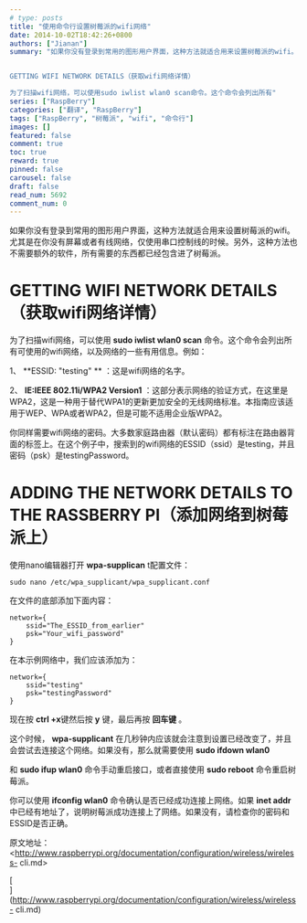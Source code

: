 ```yaml
---
# type: posts 
title: "使用命令行设置树莓派的wifi网络"
date: 2014-10-02T18:42:26+0800
authors: ["Jianan"]
summary: "如果你没有登录到常用的图形用户界面，这种方法就适合用来设置树莓派的wifi。尤其是在你没有屏幕或者有线网络，仅使用串口控制线的时候。另外，这种方法也不需要额外的软件，所有需要的东西都已经包含进了树莓派。


GETTING WIFI NETWORK DETAILS（获取wifi网络详情）

为了扫描wifi网络，可以使用sudo iwlist wlan0 scan命令。这个命令会列出所有"
series: ["RaspBerry"]
categories: ["翻译", "RaspBerry"]
tags: ["RaspBerry", "树莓派", "wifi", "命令行"]
images: []
featured: false
comment: true
toc: true
reward: true
pinned: false
carousel: false
draft: false
read_num: 5692
comment_num: 0
---
```


  

如果你没有登录到常用的图形用户界面，这种方法就适合用来设置树莓派的wifi。尤其是在你没有屏幕或者有线网络，仅使用串口控制线的时候。另外，这种方法也不需要额外的软件，所有需要的东西都已经包含进了树莓派。

  

# GETTING WIFI NETWORK DETAILS（获取wifi网络详情）

  
为了扫描wifi网络，可以使用 **sudo iwlist wlan0 scan**
命令。这个命令会列出所有可使用的wifi网络，以及网络的一些有用信息。例如：

  
1、 **ESSID: "testing" ** ：这是wifi网络的名字。

2、 **IE:IEEE 802.11i/WPA2 Version1**
：这部分表示网络的验证方式，在这里是WPA2，这是一种用于替代WPA1的更新更加安全的无线网络标准。本指南应该适用于WEP、WPA或者WPA2，但是可能不适用企业版WPA2。

  
你同样需要wifi网络的密码。大多数家庭路由器（默认密码）都有标注在路由器背面的标签上。在这个例子中，搜索到的wifi网络的ESSID（ssid）是testing，并且密码（psk）是testingPassword。

  

# ADDING THE NETWORK DETAILS TO THE RASSBERRY PI（添加网络到树莓派上）

  
使用nano编辑器打开 **wpa-supplican** t配置文件：

    
    
    sudo nano /etc/wpa_supplicant/wpa_supplicant.conf

  
在文件的底部添加下面内容：

    
    
    network={
        ssid="The_ESSID_from_earlier"
        psk="Your_wifi_password"
    }

  
在本示例网络中，我们应该添加为：

    
    
    network={
        ssid="testing"
        psk="testingPassword"
    }

  
现在按 **ctrl +x**键然后按 **y** 键，最后再按 **回车键** 。

  
这个时候， **wpa-supplicant** 在几秒钟内应该就会注意到设置已经改变了，并且会尝试去连接这个网络。如果没有，那么就需要使用 **sudo
ifdown wlan0**

和 **sudo ifup wlan0** 命令手动重启接口，或者直接使用 **sudo reboot** 命令重启树莓派。

  
你可以使用 **ifconfig wlan0** 命令确认是否已经成功连接上网络。如果 **inet addr**
中已经有地址了，说明树莓派成功连接上了网络。如果没有，请检查你的密码和ESSID是否正确。

  

  
原文地址：<http://www.raspberrypi.org/documentation/configuration/wireless/wireless-
cli.md>

[  
](http://www.raspberrypi.org/documentation/configuration/wireless/wireless-
cli.md)

